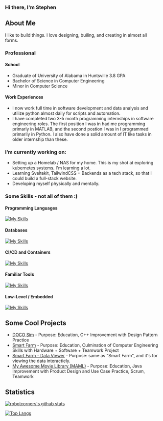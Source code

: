 ### Hi there, I'm Stephen

## About Me
I like to build things. I love designing, builing, and creating in almost all forms. 

### Professional

#### School
- Graduate of University of Alabama in Huntsville 3.8 GPA
- Bachelor of Science in Computer Engineering
- Minor in Computer Science

#### Work Experiences
- I now work full time in software development and data analysis and utilize python almost daily for scripts and automation.
- I have completed two 3-5 month programming internships in software engineering roles. The first position I was in had me programming primarly in MATLAB, and the second postion I was in I programmed primarily in Python. I also have done a solid amount of IT like tasks in older internship than these.

### I’m currently working on: 
- Setting up a Homelab / NAS for my home. This is my shot at exploring kubernetes systems. I'm learning a lot.
- Learning Sveltekit, TailwindCSS + Backends as a tech stack, so that I could build a full-stack website.
- Developing myself physically and mentally.

### Some Skills - not all of them :)
#### Programming Languages
[![My Skills](https://skillicons.dev/icons?i=py,cpp,c,matlab,rust,bash,ts,js,nodejs,html,css,svelte,tailwind,md,qt)](https://skillicons.dev)

#### Databases
[![My Skills](https://skillicons.dev/icons?i=sqlite,prisma)](https://skillicons.dev)

#### CI/CD and Containers
[![My Skills](https://skillicons.dev/icons?i=cloudflare,netlify,vercel,docker,git,gitlab,github,jenkins,kubernetes)](https://skillicons.dev)

#### Familiar Tools
[![My Skills](https://skillicons.dev/icons?i=discord,vscode,autocad,vite)](https://skillicons.dev)

#### Low-Level / Embedded
[![My Skills](https://skillicons.dev/icons?i=raspberrypi,arduino)](https://skillicons.dev)


## Some Cool Projects
- [DOCO Sim](https://github.com/robotcorner/CS-307-DOCO-SIM-Semester-Project-Cpp#readme) - Purpose: Education, C++ Improvement with Design Pattern Practice
- [Smart Farm](https://github.com/dandeto/Smart-Farm) - Purpose: Education, Culmination of Computer Engineering Skills with Hardware + Software + Teamwork Project
- [Smart Farm - Data Viewer](https://github.com/robotcorner/Smart-Farm-Viewer) - Purpose: same as "Smart Farm", and it's for viewing the data interactiely.
- [My Awesome Movie Library (MAML)](https://github.com/robotcorner/CS-321-JavaTeamProjectTeam10#cs-321-javateamproject---team-10) - Purpose: Education, Java Improvement with Product Design and Use Case Practice, Scrum, Teamwork

## Statistics
[![robotcorners's github stats](https://github-readme-stats.vercel.app/api?username=robotcorner&theme=algolia)](https://github.com/anuraghazra/github-readme-stats)

[![Top Langs](https://github-readme-stats.vercel.app/api/top-langs/?username=robotcorner&theme=algolia&layout=compact)](https://github.com/anuraghazra/github-readme-stats)
